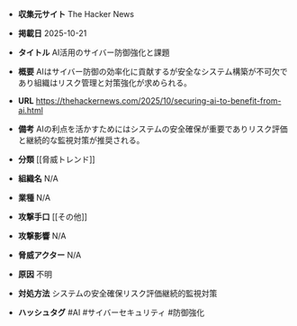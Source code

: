 - **収集元サイト**
The Hacker News

- **掲載日**
2025-10-21

- **タイトル**
AI活用のサイバー防御強化と課題

- **概要**
AIはサイバー防御の効率化に貢献するが安全なシステム構築が不可欠であり組織はリスク管理と対策強化が求められる。

- **URL**
https://thehackernews.com/2025/10/securing-ai-to-benefit-from-ai.html

- **備考**
AIの利点を活かすためにはシステムの安全確保が重要でありリスク評価と継続的な監視対策が推奨される。

- **分類**
[[脅威トレンド]]

- **組織名**
N/A

- **業種**
N/A

- **攻撃手口**
[[その他]]

- **攻撃影響**
N/A

- **脅威アクター**
N/A

- **原因**
不明

- **対処方法**
システムの安全確保リスク評価継続的監視対策

- **ハッシュタグ**
#AI #サイバーセキュリティ #防御強化

